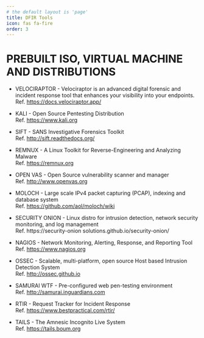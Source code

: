 ```yaml
---
# the default layout is 'page'
title: DFIR Tools
icon: fas fa-fire
order: 3
---
```


# PREBUILT ISO, VIRTUAL MACHINE AND DISTRIBUTIONS

* VELOCIRAPTOR - Velociraptor is an advanced digital forensic and incident response tool that enhances your visibility into your endpoints. <br>
Ref. https://docs.velociraptor.app/

* KALI - Open Source Pentesting Distribution <br>
Ref. https://www.kali.org

* SIFT - SANS Investigative Forensics Toolkit <br>
Ref. http://sift.readthedocs.org/

* REMNUX - A Linux Toolkit for Reverse-Engineering and Analyzing Malware <br>
Ref. https://remnux.org

* OPEN VAS - Open Source vulnerability scanner and manager <br>
Ref. http://www.openvas.org

* MOLOCH - Large scale IPv4 packet capturing (PCAP), indexing and database system <br>
Ref. https://github.com/aol/moloch/wiki

* SECURITY ONION - Linux distro for intrusion detection, network security monitoring, and log management <br>
Ref. https://security-onion­ solutions.github.io/security-onion/

* NAGIOS - Network Monitoring, Alerting, Response, and Reporting Tool <br>
Ref. https://www.nagios.org

* OSSEC - Scalable, multi-platform, open source Host­ based Intrusion Detection System <br>
Ref. http://ossec.github.io

* SAMURAI WTF - Pre-configured web pen-testing environment <br>
Ref. http://samurai.inguardians.com

* RTIR - Request Tracker for Incident Response <br>
Ref. https://www.bestpractical.com/rtir/
 
* TAILS - The Amnesic Incognito Live System <br>
Ref. https://tails.boum.org

